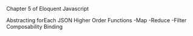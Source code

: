 Chapter 5 of Eloquent Javascript

Abstracting
forEach
JSON
Higher Order Functions 
  -Map 
  -Reduce 
  -Filter
Composability 
Binding
